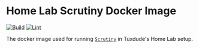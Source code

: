 # Home Lab Scrutiny Docker Image

[![Build](https://github.com/TuxdudeHomeLab/docker-image-scrutiny/actions/workflows/build.yml/badge.svg)](https://github.com/TuxdudeHomeLab/docker-image-scrutiny/actions/workflows/build.yml) [![Lint](https://github.com/TuxdudeHomeLab/docker-image-scrutiny/actions/workflows/lint.yml/badge.svg)](https://github.com/TuxdudeHomeLab/docker-image-scrutiny/actions/workflows/lint.yml)

The docker image used for running [`Scrutiny`](https://github.com/AnalogJ/scrutiny/) in Tuxdude's Home Lab setup.
